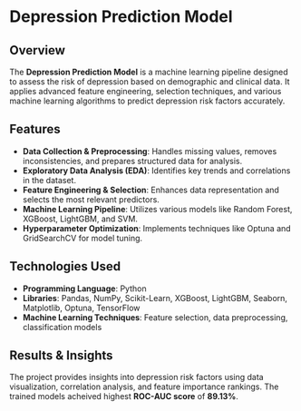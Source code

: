 # Depression Prediction Model

## Overview
The **Depression Prediction Model** is a machine learning pipeline designed to assess the risk of depression based on demographic and clinical data. It applies advanced feature engineering, selection techniques, and various machine learning algorithms to predict depression risk factors accurately.

## Features
- **Data Collection & Preprocessing**: Handles missing values, removes inconsistencies, and prepares structured data for analysis.
- **Exploratory Data Analysis (EDA)**: Identifies key trends and correlations in the dataset.
- **Feature Engineering & Selection**: Enhances data representation and selects the most relevant predictors.
- **Machine Learning Pipeline**: Utilizes various models like Random Forest, XGBoost, LightGBM, and SVM.
- **Hyperparameter Optimization**: Implements techniques like Optuna and GridSearchCV for model tuning.

## Technologies Used
- **Programming Language**: Python
- **Libraries**: Pandas, NumPy, Scikit-Learn, XGBoost, LightGBM, Seaborn, Matplotlib, Optuna, TensorFlow
- **Machine Learning Techniques**: Feature selection, data preprocessing, classification models

## Results & Insights
The project provides insights into depression risk factors using data visualization, correlation analysis, and feature importance rankings. The trained models acheived highest **ROC-AUC score** of **89.13%**.




